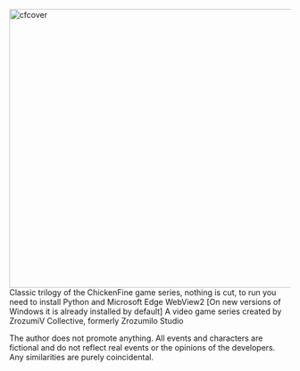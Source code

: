 <img width="700" height="500" alt="cfcover" src="https://github.com/user-attachments/assets/48e5cca2-3d2c-4a00-b977-fb7550423903" /> <br>
Classic trilogy of the ChickenFine game series, nothing is cut, to run you need to install Python and Microsoft Edge WebView2 [On new versions of Windows it is already installed by default]
A video game series created by ZrozumiV Collective, formerly Zrozumilo Studio

The author does not promote anything. All events and characters are fictional and do not reflect real events or the opinions of the developers. Any similarities are purely coincidental.
